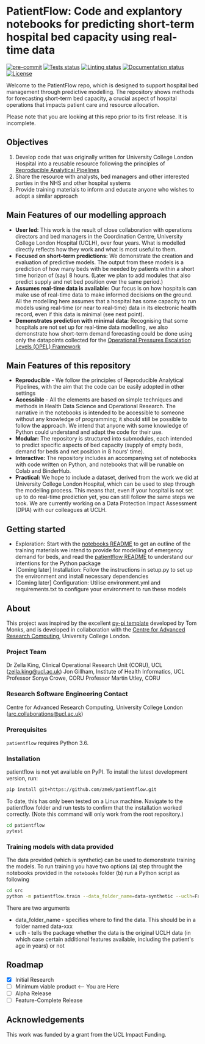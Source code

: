 # PatientFlow: Code and explantory notebooks for predicting short-term hospital bed capacity using real-time data

[![pre-commit](https://img.shields.io/badge/pre--commit-enabled-brightgreen?logo=pre-commit&logoColor=white)](https://github.com/pre-commit/pre-commit)
[![Tests status][tests-badge]][tests-link]
[![Linting status][linting-badge]][linting-link]
[![Documentation status][documentation-badge]][documentation-link]
[![License][license-badge]](./LICENSE.md)

<!--
[![PyPI version][pypi-version]][pypi-link]
[![Conda-Forge][conda-badge]][conda-link]
[![PyPI platforms][pypi-platforms]][pypi-link]
-->

<!-- prettier-ignore-start -->
[tests-badge]:              https://github.com/zmek/patientflow/actions/workflows/tests.yml/badge.svg
[tests-link]:               https://github.com/zmek/patientflow/actions/workflows/tests.yml
[linting-badge]:            https://github.com/zmek/patientflow/actions/workflows/linting.yml/badge.svg
[linting-link]:             https://github.com/zmek/patientflow/actions/workflows/linting.yml
[documentation-badge]:      https://github.com/zmek/patientflow/actions/workflows/docs.yml/badge.svg
[documentation-link]:       https://github.com/zmek/patientflow/actions/workflows/docs.yml
[conda-badge]:              https://img.shields.io/conda/vn/conda-forge/patientflow
[conda-link]:               https://github.com/conda-forge/patientflow-feedstock
[pypi-link]:                https://pypi.org/project/patientflow/
[pypi-platforms]:           https://img.shields.io/pypi/pyversions/patientflow
[pypi-version]:             https://img.shields.io/pypi/v/patientflow
[license-badge]:            https://img.shields.io/badge/License-MIT-yellow.svg
<!-- prettier-ignore-end -->

Welcome to the PatientFlow repo, which is designed to support hospital bed management through predictive modelling. The repository shows methods for forecasting short-term bed capacity, a crucial aspect of hospital operations that impacts patient care and resource allocation.

Please note that you are looking at this repo prior to its first release. It is incomplete.

## Objectives

1. Develop code that was originally written for University College London Hospital into a reusable resource following the principles of [Reproducible Analytical Pipelines](https://analysisfunction.civilservice.gov.uk/support/reproducible-analytical-pipelines/)
2. Share the resource with analysts, bed managers and other interested parties in the NHS and other hospital systems
3. Provide training materials to inform and educate anyone who wishes to adopt a similar approach

## Main Features of our modelling approach

- **User led:** This work is the result of close collaboration with operations directors and bed managers in the Coordination Centre, University College London Hospital (UCLH), over four years. What is modelled directly reflects how they work and what is most useful to them.
- **Focused on short-term predictions:** We demonstrate the creation and evaluation of predictive models. The output from these models is a prediction of how many beds with be needed by patients within a short time horizon of (say) 8 hours. (Later we plan to add modules that also predict supply and net bed position over the same period.)
- **Assumes real-time data is available:** Our focus is on how hospitals can make use of real-time data to make informed decisions on the ground. All the modelling here assumes that a hospital has some capacity to run models using real-time (or near to real-time) data in its electronic health record, even if this data is minimal (see next point).
- **Demonstrates prediction with minimal data:** Recognising that some hospitals are not set up for real-time data modelling, we also demonstrate how short-term demand forecasting could be done using only the datapoints collected for the [Operational Pressures Escalation Levels (OPEL) Framework](https://www.england.nhs.uk/wp-content/uploads/2016/10/PRN00551-OPEL-Framework-2023.24-V2.0.pdf)

## Main Features of this repository

- **Reproducible** - We follow the principles of Reproducible Analytical Pipelines, with the aim that the code can be easily adopted in other settings
- **Accessible** - All the elements are based on simple techniques and methods in Health Data Science and Operational Research. The narrative in the notebooks is intended to be accessible to someone without any knowledge of programming; it should still be possible to follow the approach. We intend that anyone with some knowledge of Python could understand and adapt the code for their use.
- **Modular:** The repository is structured into submodules, each intended to predict specific aspects of bed capacity (supply of empty beds, demand for beds and net position in 8 hours' time).
- **Interactive:** The repository includes an accompanying set of notebooks with code written on Python, and notebooks that will be runable on Colab and BinderHub.
- **Practical:** We hope to include a dataset, derived from the work we did at University College London Hospital, which can be used to step through the modelling process. This means that, even if your hospital is not set up to do real-time prediction yet, you can still follow the same steps we took. We are currently working on a Data Protection Impact Assessment (DPIA) with our colleagues at UCLH.

## Getting started

- Exploration: Start with the [notebooks README](notebooks/README.md) to get an outline of the training materials we intend to provide for modelling of emergency demand for beds, and read the [patientflow README](src/patientflow/README.md) to understand our intentions for the Python package
- [Coming later] Installation: Follow the instructions in setup.py to set up the environment and install necessary dependencies
- [Coming later] Configuration: Utilise environment.yml and requirements.txt to configure your environment to run these models

## About

This project was inspired by the excellent [py-pi template](https://github.com/health-data-science-OR/pypi-template) developed by Tom Monks, and is developed in collaboration with the
[Centre for Advanced Research Computing](https://ucl.ac.uk/arc), University
College London.

### Project Team

Dr Zella King, Clinical Operational Research Unit (CORU), UCL ([zella.king@ucl.ac.uk](mailto:zella.king@ucl.ac.uk))
Jon Gillham, Institute of Health Informatics, UCL
Professor Sonya Crowe, CORU
Professor Martin Utley, CORU

### Research Software Engineering Contact

Centre for Advanced Research Computing, University College London
([arc.collaborations@ucl.ac.uk](mailto:arc.collaborations@ucl.ac.uk))

### Prerequisites

<!-- Any tools or versions of languages needed to run code. For example specific Python or Node versions. Minimum hardware requirements also go here. -->

`patientflow` requires Python 3.6.

### Installation

patientflow is not yet available on PyPI. To install the latest development version, run:

```sh
pip install git+https://github.com/zmek/patientflow.git
```

To date, this has only been tested on a Linux machine. Navigate to the patientflow folder and run tests to confirm that the installation worked correctly. (Note this command will only work from the root repository.)

```sh
cd patientflow
pytest
```

### Training models with data provided

The data provided (which is synthetic) can be used to demonstrate training the models. To run training you have two options (a) step throught the notebooks provided in the `notebooks` folder (b) run a Python script as following

```sh
cd src
python -m patientflow.train --data_folder_name=data-synthetic --uclh=False
```

There are two arguments

- data_folder_name - specifies where to find the data. This should be in a folder named data-xxx
- uclh - tells the package whether the data is the original UCLH data (in which case certain additional features available, including the patient's age in years) or not

## Roadmap

- [x] Initial Research
- [ ] Minimum viable product <-- You are Here
- [ ] Alpha Release
- [ ] Feature-Complete Release

## Acknowledgements

This work was funded by a grant from the UCL Impact Funding.
